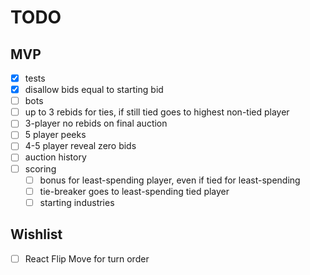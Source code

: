 # TODO

## MVP

- [x] tests
- [x] disallow bids equal to starting bid
- [ ] bots
- [ ] up to 3 rebids for ties, if still tied goes to highest non-tied player
- [ ] 3-player no rebids on final auction
- [ ] 5 player peeks
- [ ] 4-5 player reveal zero bids
- [ ] auction history
- [ ] scoring
  - [ ] bonus for least-spending player, even if tied for least-spending
  - [ ] tie-breaker goes to least-spending tied player
  - [ ] starting industries

## Wishlist

- [ ] React Flip Move for turn order
